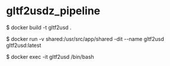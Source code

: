 # gltf2usdz_pipeline
$ docker build -t gltf2usd .

$ docker run -v shared:/usr/src/app/shared -dit --name gltf2usd gltf2usd:latest

$ docker exec -it gltf2usd /bin/bash